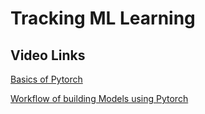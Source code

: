 # Tracking ML Learning

## Video Links
[Basics of Pytorch](https://colab.research.google.com/drive/1qRY6VEp0YSJTmM49a68P434GTNsQ98x9?authuser=1#scrollTo=UbgpYRitBhz0)

[Workflow of building Models using Pytorch](https://colab.research.google.com/github/mrdbourke/pytorch-deep-learning/blob/main/01_pytorch_workflow.ipynb#scrollTo=mBR1qvqhec09)



